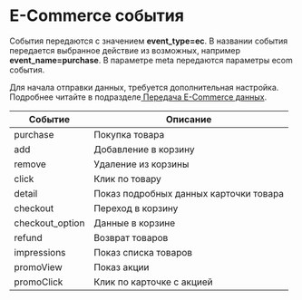 # E-Commerce события

События передаются с значением **event\_type=ec**. В названии события передается выбранное действие из возможных, например **event\_name=purchase**. В параметре meta передаются параметры ecom события.

Для начала отправки данных, требуется дополнительная настройка. Подробнее читайте в подразделе[ Передача E-Commerce данных](../../veb-schyotchik/peredacha-e-commerce-dannykh/).

| Событие          | Описание                               |
| ---------------- | -------------------------------------- |
| purchase         | Покупка товара                         |
| add              | Добавление в корзину                   |
| remove           | Удаление из корзины                    |
| click            | Клик по товару                         |
| detail           | Показ подробных данных карточки товара |
| checkout         | Переход в корзину                      |
| checkout\_option | Данные в корзине                       |
| refund           | Возврат товаров                        |
| impressions      | Показ списка товаров                   |
| promoView        | Показ акции                            |
| promoClick       | Клик по карточке с акцией              |
